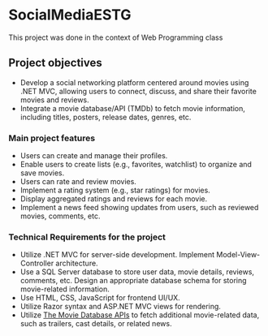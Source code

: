# SocialMediaESTG
This project was done in the context of Web Programming class

## Project objectives
- Develop a social networking platform centered around movies using .NET MVC, allowing users to connect, discuss, and share their favorite movies and reviews.
- Integrate a movie database/API (TMDb) to fetch movie information, including titles, posters, release dates, genres, etc.

### Main project features
- Users can create and manage their profiles.
- Enable users to create lists (e.g., favorites, watchlist) to organize and save movies.
- Users can rate and review movies.
- Implement a rating system (e.g., star ratings) for movies.
- Display aggregated ratings and reviews for each movie.
- Implement a news feed showing updates from users, such as reviewed movies, comments, etc.

### Technical Requirements for the project
- Utilize .NET MVC for server-side development. Implement Model-View-Controller architecture.
- Use a SQL Server database to store user data, movie details, reviews, comments, etc. Design an appropriate database schema for storing movie-related information.
- Use HTML, CSS, JavaScript for frontend UI/UX.
- Utilize Razor syntax and ASP.NET MVC views for rendering.
- Utilize [The Movie Database APIs](https://www.themoviedb.org) to fetch additional movie-related data, such as trailers, cast details, or related news.
